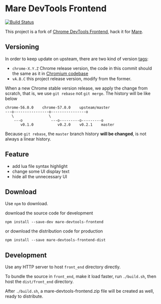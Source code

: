 Mare DevTools Frontend
======================

[![Build Status](https://travis-ci.org/muzuiget/mare-devtools-frontend.svg?branch=master)](https://travis-ci.org/muzuiget/mare-devtools-frontend)

This project is a fork of [Chrome DevTools Frontend][cdf], hack it for [Mare][mare].

[cdf]: https://github.com/ChromeDevTools/devtools-frontend
[mare]: https://github.com/muzuiget/mare

Versioning
----------

In order to keep update on upsteam, there are two kind of version [tags][tags]:

* `chrome-X.Y.Z` Chrome release version, the code in this commit should the same as it in [Chromium codebase][codebase]
* `vA.B.C` this project release version, modify from the former.

When a new Chrome stable version release, we apply the change from scratch, that is, we use `git rebase` not `git merge`. The history will be like below

```
chrome-56.0.0    chrome-57.0.0    upsteam/master
---o----------------o----------------o
   \                \
    ---o             ---o---------o---------o
       v0.1.0           v0.2.0    v0.2.1    master
```

Because `git rebase`, the `master` branch history **will be changed**, is not always a linear history.

[tags]: https://github.com/muzuiget/mare-devtools-frontend/tags
[codebase]: https://chromium.googlesource.com/chromium/src/+refs

Feature
-------

* add lua file syntax highlight
* change some UI display text
* hide all the unnecessary UI

Download
--------

Use `npm` to download.

download the source code for development

```
npm install --save-dev mare-devtools-frontend
```

or download the distribution code for production

```
npm install --save mare-devtools-frontend-dist
```

Development
-----------

Use any HTTP server to host `front_end` directory directly.

To bundle the source in `front_end`, make it load faster, run `./build.sh`, then host the `dist/front_end` directory.

After `./build.sh`, a mare-devtools-frontend.zip file will be created as well, ready to distribute.
